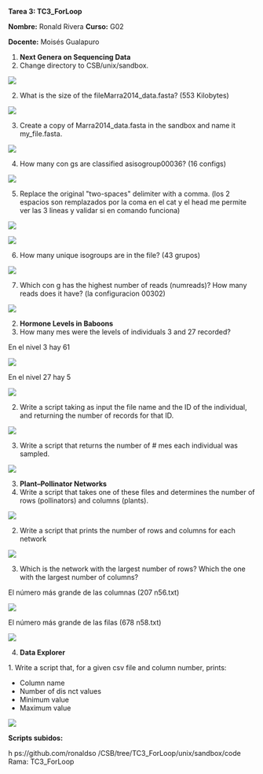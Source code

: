 ﻿**Tarea 3: TC3\_ForLoop** 

**Nombre:** Ronald Rivera **Curso:** G02 

**Docente:** Moisés Gualapuro 

1. **Next Genera on Sequencing Data** 
1. Change directory to CSB/unix/sandbox.  

![](Aspose.Words.0de49b76-3fed-4390-93a2-122984da371a.001.jpeg)

2. What is the size of the fileMarra2014\_data.fasta? (553 Kilobytes) 

![](Aspose.Words.0de49b76-3fed-4390-93a2-122984da371a.002.jpeg)

3. Create a copy of Marra2014\_data.fasta in the sandbox and name it my\_file.fasta.  

![](Aspose.Words.0de49b76-3fed-4390-93a2-122984da371a.003.jpeg)

4. How many con gs are classified asisogroup00036? (16 configs) 

![](Aspose.Words.0de49b76-3fed-4390-93a2-122984da371a.004.jpeg)

5. Replace the original "two-spaces" delimiter with a comma. (los 2 espacios son remplazados por la coma en el cat y el head me permite ver las 3 lineas y validar si en comando funciona) 

![](Aspose.Words.0de49b76-3fed-4390-93a2-122984da371a.005.jpeg)

![](Aspose.Words.0de49b76-3fed-4390-93a2-122984da371a.006.jpeg)

6. How many unique isogroups are in the file? (43 grupos) 

![](Aspose.Words.0de49b76-3fed-4390-93a2-122984da371a.007.jpeg)

7. Which con g has the highest number of reads (numreads)? How many reads does it have? (la configuracion 00302) 

![](Aspose.Words.0de49b76-3fed-4390-93a2-122984da371a.008.jpeg)

2. **Hormone Levels in Baboons**  
1. How many  mes were the levels of individuals 3 and 27 recorded? 

En el nivel 3 hay 61 

![](Aspose.Words.0de49b76-3fed-4390-93a2-122984da371a.009.jpeg)

En el nivel 27 hay 5 

![](Aspose.Words.0de49b76-3fed-4390-93a2-122984da371a.010.jpeg)

2. Write a script taking as input the file name and the ID of the individual, and returning the number of records for that ID. 

![](Aspose.Words.0de49b76-3fed-4390-93a2-122984da371a.011.jpeg)

3. Write a script that returns the number of #  mes each individual was sampled. 

![](Aspose.Words.0de49b76-3fed-4390-93a2-122984da371a.012.jpeg)

3. **Plant–Pollinator Networks**  
1. Write a script that takes one of these files and determines the number of rows (pollinators) and columns (plants). 

![](Aspose.Words.0de49b76-3fed-4390-93a2-122984da371a.013.jpeg)

2. Write a script that prints the number of rows and columns for each network 

![](Aspose.Words.0de49b76-3fed-4390-93a2-122984da371a.014.jpeg)

3. Which is the network with the largest number of rows? Which the one with the largest number of columns? 

El número más grande de las columnas (207 n56.txt) 

![](Aspose.Words.0de49b76-3fed-4390-93a2-122984da371a.015.jpeg)

El número más grande de las filas (678 n58.txt) 

![](Aspose.Words.0de49b76-3fed-4390-93a2-122984da371a.016.jpeg)

4. **Data Explorer**  

1\.  Write a script that, for a given csv file and column number, prints: 

- Column name 
- Number of dis nct values 
- Minimum value 
- Maximum value 

![](Aspose.Words.0de49b76-3fed-4390-93a2-122984da371a.017.jpeg)

**Scripts subidos:** 

h ps://github.com/ronaldso /CSB/tree/TC3\_ForLoop/unix/sandbox/code Rama: TC3\_ForLoop 
